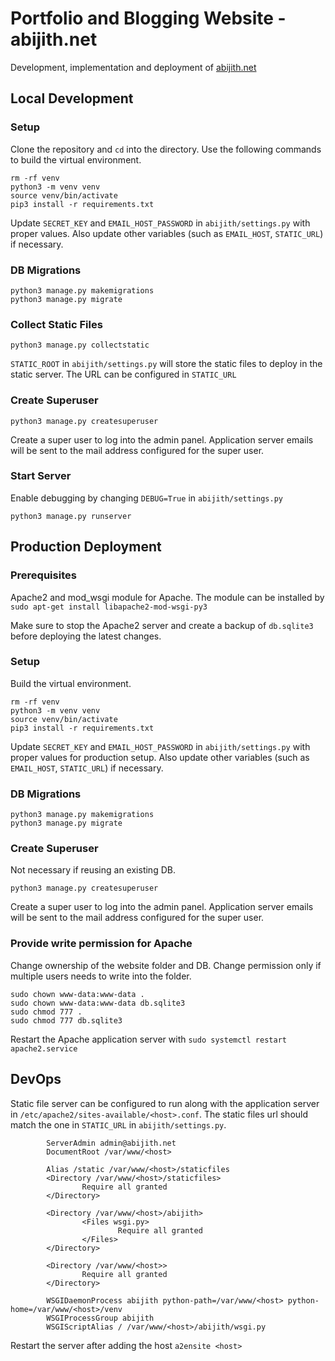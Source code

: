 # Portfolio and Blogging Website - abijith.net

Development, implementation and deployment of <a href="http://abijith.net/" target="_blank">abijith.net</a>
## Local Development

### Setup
Clone the repository and `cd` into the directory. Use the following commands to build the virtual environment.
```
rm -rf venv
python3 -m venv venv
source venv/bin/activate
pip3 install -r requirements.txt
```
Update `SECRET_KEY` and `EMAIL_HOST_PASSWORD` in `abijith/settings.py` with proper values. Also update other variables (such as `EMAIL_HOST`, `STATIC_URL`) if necessary.
### DB Migrations
```
python3 manage.py makemigrations
python3 manage.py migrate
```
### Collect Static Files
```
python3 manage.py collectstatic
```
`STATIC_ROOT` in `abijith/settings.py` will store the static files to deploy in the static server. The URL can be configured in `STATIC_URL`

### Create Superuser
```
python3 manage.py createsuperuser
```
Create a super user to log into the admin panel. Application server emails will be sent to the mail address configured for the super user.

### Start Server
Enable debugging by changing `DEBUG=True` in `abijith/settings.py`
```
python3 manage.py runserver
```

## Production Deployment

### Prerequisites
Apache2 and mod_wsgi module for Apache. The module can be installed by `sudo apt-get install libapache2-mod-wsgi-py3`

Make sure to stop the Apache2 server and create a backup of `db.sqlite3` before deploying the latest changes.

### Setup
Build the virtual environment.
```
rm -rf venv
python3 -m venv venv
source venv/bin/activate
pip3 install -r requirements.txt
```
Update `SECRET_KEY` and `EMAIL_HOST_PASSWORD` in `abijith/settings.py` with proper values for production setup. Also update other variables (such as `EMAIL_HOST`, `STATIC_URL`) if necessary.

### DB Migrations
```
python3 manage.py makemigrations
python3 manage.py migrate
```
### Create Superuser
Not necessary if reusing an existing DB.
```
python3 manage.py createsuperuser
```
Create a super user to log into the admin panel. Application server emails will be sent to the mail address configured for the super user.

### Provide write permission for Apache
Change ownership of the website folder and DB. Change permission only if multiple users needs to write into the folder.
```
sudo chown www-data:www-data .
sudo chown www-data:www-data db.sqlite3
sudo chmod 777 .
sudo chmod 777 db.sqlite3
```
Restart the Apache application server with `sudo systemctl restart apache2.service`

## DevOps
Static file server can be configured to run along with the application server in `/etc/apache2/sites-available/<host>.conf`. The static files url should match the one in `STATIC_URL` in `abijith/settings.py`.
```
        ServerAdmin admin@abijith.net
        DocumentRoot /var/www/<host>

        Alias /static /var/www/<host>/staticfiles
        <Directory /var/www/<host>/staticfiles>
                Require all granted
        </Directory>

        <Directory /var/www/<host>/abijith>
                <Files wsgi.py>
                        Require all granted
                </Files>
        </Directory>

        <Directory /var/www/<host>>
                Require all granted
        </Directory>

        WSGIDaemonProcess abijith python-path=/var/www/<host> python-home=/var/www/<host>/venv
        WSGIProcessGroup abijith
        WSGIScriptAlias / /var/www/<host>/abijith/wsgi.py
```
Restart the server after adding the host `a2ensite <host>`
